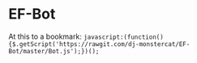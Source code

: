 # EF-Bot
At this to a bookmark:
`javascript:(function(){$.getScript('https://rawgit.com/dj-monstercat/EF-Bot/master/Bot.js');})();`
